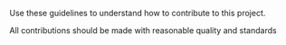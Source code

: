 Use these guidelines to understand how to contribute to this project.

All contributions should be made with reasonable quality and standards
